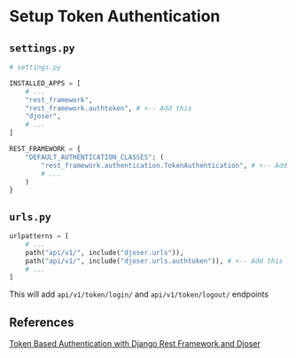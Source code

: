 
# Setup Token Authentication

## `settings.py`
```py
# settings.py

INSTALLED_APPS = [
    # ...
    "rest_framework",
    "rest_framework.authtoken", # <-- Add this
    "djoser",
    # ...
]

REST_FRAMEWORK = {
    "DEFAULT_AUTHENTICATION_CLASSES": (
        "rest_framework.authentication.TokenAuthentication", # <-- Add this
        # ...
    )
}
```

## `urls.py`

```py
urlpatterns = [
    # ...
    path("api/v1/", include("djoser.urls")),
    path("api/v1/", include("djoser.urls.authtoken")), # <-- Add this
    # ...
]
```
This will add `api/v1/token/login/` and `api/v1/token/logout/` endpoints

## References

[Token Based Authentication with Django Rest Framework and Djoser](https://saasitive.com/tutorial/token-based-authentication-django-rest-framework-djoser/)
